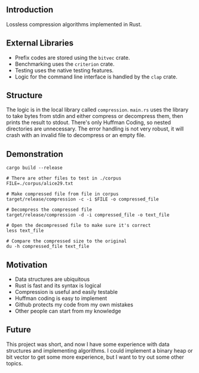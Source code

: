## Introduction
Lossless compression algorithms implemented in Rust. 
## External Libraries
- Prefix codes are stored using the `bitvec` crate.
- Benchmarking uses the `criterion` crate.
- Testing uses the native testing features.
- Logic for the command line interface is handled by the `clap` crate.
## Structure 
The logic is in the local library called `compression`. `main.rs` uses the library to take bytes from stdin and either compress or decompress them, then prints the result to stdout. There's only Huffman Coding, so nested directories are unnecessary. 
The error handling is not very robust, it will crash with an invalid file to decompress or an empty file. 

## Demonstration
```
cargo build --release

# There are other files to test in ./corpus
FILE=./corpus/alice29.txt

# Make compressed file from file in corpus
target/release/compression -c -i $FILE -o compressed_file

# Decompress the compressed file
target/release/compression -d -i compressed_file -o text_file

# Open the decompressed file to make sure it's correct
less text_file

# Compare the compressed size to the original
du -h compressed_file text_file
```

## Motivation
- Data structures are ubiquitous 
- Rust is fast and its syntax is logical 
- Compression is useful and easily testable
- Huffman coding is easy to implement
- Github protects my code from my own mistakes
- Other people can start from my knowledge

## Future
This project was short, and now I have some experience with data structures and implementing algorithms. I could implement a binary heap or bit vector to get some more experience, but I want to try out some other topics.
